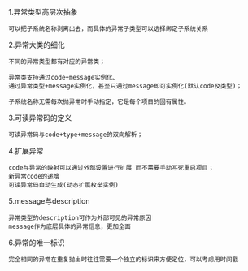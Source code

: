 1.异常类型高层次抽象    

    可以把子系统名称剥离出去，而具体的异常子类型可以选择绑定子系统关系

2.异常大类的细化    

    不同的异常类型都有对应的异常类；

    异常类支持通过code+message实例化、
    通过异常类型+message实例化，甚至只通过message即可实例化(默认code及类型)；
    
    子系统名称无需每次抛异常时手动指定，它是每个项目的固有属性。
    
3.可读异常码的定义

    可读异常码与code+type+message的双向解析；
    
4.扩展异常

    code与异常的映射可以通过外部设置进行扩展 而不需要手动写死重启项目；
    新异常code的递增
    可读异常码自动生成(动态扩展枚举实例) 
    
5.message与description

    异常类型的description可作为外部可见的异常原因
    message作为底层具体的异常信息，更加全面
    
6.异常的唯一标识
    
    完全相同的异常在重复抛出时往往需要一个独立的标识来方便定位，可以考虑用时间戳    